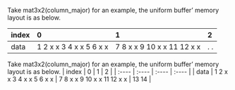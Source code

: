 Take mat3x2(column_major) for an example, the uniform buffer’ memory layout is as below.

| index | 0                       | 1                          | 2 |
| :----  | :-----                   | :-----                      | :--- |
| data | 1 2 x x 3 4 x x 5 6 x x | 7 8 x x 9 10 x x 11 12 x x | . . |

Take mat3x2(column_major) for an example, the uniform buffer’ memory layout is as below.
| index | 0 | 1 | 2 |
| :---- | :---- | :---- | :---- |
| data | 1 2 x x 3 4 x x 5 6 x x | 7 8 x x 9 10 x x 11 12 x x | 13 14 |